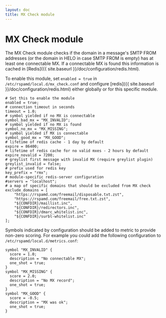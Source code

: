 ```yaml
---
layout: doc
title: MX Check module
---
```


# MX Check module

The MX Check module checks if the domain in a message's SMTP FROM addresses (or the domain in HELO in case SMTP FROM is empty) has at least one connectable MX. If a connectable MX is found this information is cached in [Redis]({{ site.baseurl }}/doc/configuration/redis.html).

To enable this module, set `enabled = true` in `/etc/rspamd/local.d/mx_check.conf` and configure [redis]({{ site.baseurl }}/doc/configuration/redis.html) either globally or for this specific module.

~~~ucl
# Set this to enable the module
enabled = true;
# connection timeout in seconds
timeout = 1.0;
# symbol yielded if no MX is connectable
symbol_bad_mx = "MX_INVALID";
# symbol yielded if no MX is found
symbol_no_mx = "MX_MISSING";
# symbol yielded if MX is connectable
symbol_good_mx = "MX_GOOD";
# lifetime of redis cache - 1 day by default
expire = 86400;
# lifetime of redis cache for no valid mxes - 2 hours by default
expire_novalid = 7200;
# greylist first message with invalid MX (require greylist plugin)
greylist_invalid = false;
# prefix used for redis key
key_prefix = "rmx";
# module-specific redis-server configuration
#servers = "localhost";
# a map of specific domains that should be excluded from MX check
exclude_domains = [
	"https://rspamd.com/freemail/disposable.txt.zst",
	"https://rspamd.com/freemail/free.txt.zst",
	"${CONFDIR}/maillist.inc",
	"${CONFDIR}/redirectors.inc",
	"${CONFDIR}/dmarc_whitelist.inc",
	"${CONFDIR}/surbl-whitelist.inc"
];

~~~

Symbols indicated by configuration should be added to metric to provide non-zero scoring. For example you could add the following configuration to `/etc/rspamd/local.d/metrics.conf`:

~~~ucl
symbol "MX_INVALID" {
  score = 1.0;
  description = "No connectable MX";
  one_shot = true;
}
symbol "MX_MISSING" {
  score = 2.0;
  description = "No MX record";
  one_shot = true;
}
symbol "MX_GOOD" {
  score = -0.5;
  description = "MX was ok";
  one_shot = true;
}
~~~
